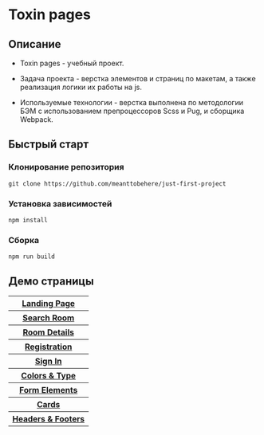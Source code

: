 # Toxin pages

## Описание

- Toxin pages - учебный проект.

- Задача проекта - верстка элементов и страниц по макетам, а также реализация логики их работы на js.

- Используемые технологии - верстка выполнена по методологии БЭМ с использованием препроцессоров Scss и Pug, и сборщика Webpack.


## Быстрый старт 

### Клонирование репозитория

```
git clone https://github.com/meanttobehere/just-first-project
```

### Установка зависимостей

```
npm install
```

### Сборка

```
npm run build
```

## Демо страницы

<table>
    <tr><th><a href='https://meanttobehere.github.io/toxinpages/main.html' target='_blank'>Landing Page</a></th></tr>
    <tr><th><a href='https://meanttobehere.github.io/toxinpages/login.html' target='_blank'>Search Room</a></th></tr>
    <tr><th><a href='https://meanttobehere.github.io/toxinpages/signup.html' target='_blank'>Room Details</a></th></tr>
    <tr><th><a href='https://meanttobehere.github.io/toxinpages/searchpage.html' target='_blank'>Registration</a></th></tr> 
    <tr><th><a href='https://meanttobehere.github.io/toxinpages/room.html' target='_blank'>Sign In</a></th></tr>
    <tr><th><a href='https://meanttobehere.github.io/toxinpages/colorstype.html' target='_blank'>Colors & Type</a></th></tr>
    <tr><th><a href='https://meanttobehere.github.io/toxinpages/formelements.html' target='_blank'>Form Elements</a></th></tr>
    <tr><th><a href='https://meanttobehere.github.io/toxinpages/cards.html' target='_blank'>Cards</a></th></tr>
    <tr><th><a href='https://meanttobehere.github.io/toxinpages/headersfooters.html' target='_blank'>Headers & Footers</a></th></tr>
</table>